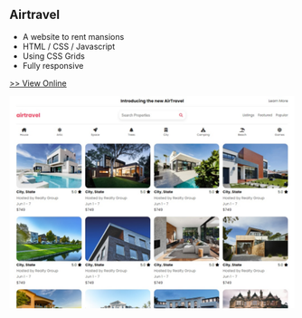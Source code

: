 ## Airtravel
- A website to rent mansions
- HTML / CSS / Javascript
- Using CSS Grids
- Fully responsive

[>> View Online](https://thiagowfer.github.io/airtravel/)

![Print](./print.jpg)